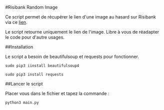 #Risibank Random Image

Ce script permet de récupérer le lien d'une image au hasard sur Risibank via ce [lien](https://risibank.fr/stickers/hasard).

Le script retourne uniquement le lien de l'image. Libre à vous de réadapter le code pour d'autre usages.

##Installation

Le script a besoin de beautifulsoup et requests pour fonctionner.

    sudo pip3 iinstall beautifulsoup4

    sudo pip3 install requests

##Lancer le script

Placer vous dans le fichier et tapez la commande :

    python3 main.py

